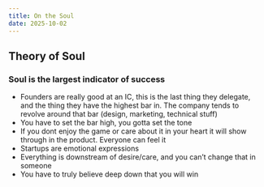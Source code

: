 ```yaml
---
title: On the Soul
date: 2025-10-02
---
```


## Theory of Soul

### Soul is the largest indicator of success
- Founders are really good at an IC, this is the last thing they delegate, and the thing they have the highest bar in. The company tends to revolve around that bar (design, marketing, technical stuff)
- You have to set the bar high, you gotta set the tone
- If you dont enjoy the game or care about it in your heart it will show through in the product. Everyone can feel it
- Startups are emotional expressions
- Everything is downstream of desire/care, and you can’t change that in someone
- You have to truly believe deep down that you will win